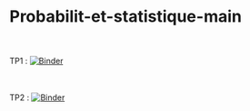 # Probabilit-et-statistique-main

<br><br>
TP1 : [![Binder](https://mybinder.org/badge_logo.svg)](https://mybinder.org/v2/gh/WajihOthman/Probabilit-et-statistique-main/main?filepath=TP1.ipynb)

<br><br>
TP2 : [![Binder](https://mybinder.org/badge_logo.svg)](https://mybinder.org/v2/gh/WajihOthman/Probabilit-et-statistique-main/main?filepath=TP2.ipynb)
